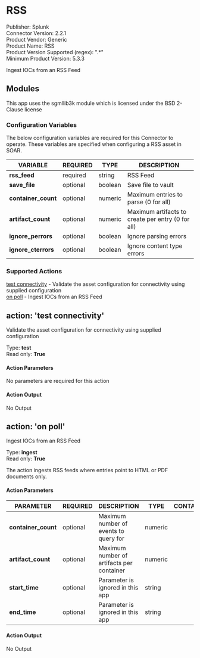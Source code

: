[comment]: # "Auto-generated SOAR connector documentation"
# RSS

Publisher: Splunk  
Connector Version: 2\.2\.1  
Product Vendor: Generic  
Product Name: RSS  
Product Version Supported (regex): "\.\*"  
Minimum Product Version: 5\.3\.3  

Ingest IOCs from an RSS Feed

[comment]: # " File: README.md"
[comment]: # "  Copyright (c) 2017-2022 Splunk Inc."
[comment]: # ""
[comment]: # "  Licensed under Apache 2.0 (https://www.apache.org/licenses/LICENSE-2.0.txt)"
[comment]: # ""
## Modules

This app uses the sgmllib3k module which is licensed under the BSD 2-Clause license


### Configuration Variables
The below configuration variables are required for this Connector to operate.  These variables are specified when configuring a RSS asset in SOAR.

VARIABLE | REQUIRED | TYPE | DESCRIPTION
-------- | -------- | ---- | -----------
**rss\_feed** |  required  | string | RSS Feed
**save\_file** |  optional  | boolean | Save file to vault
**container\_count** |  optional  | numeric | Maximum entries to parse \(0 for all\)
**artifact\_count** |  optional  | numeric | Maximum artifacts to create per entry \(0 for all\)
**ignore\_perrors** |  optional  | boolean | Ignore parsing errors
**ignore\_cterrors** |  optional  | boolean | Ignore content type errors

### Supported Actions  
[test connectivity](#action-test-connectivity) - Validate the asset configuration for connectivity using supplied configuration  
[on poll](#action-on-poll) - Ingest IOCs from an RSS Feed  

## action: 'test connectivity'
Validate the asset configuration for connectivity using supplied configuration

Type: **test**  
Read only: **True**

#### Action Parameters
No parameters are required for this action

#### Action Output
No Output  

## action: 'on poll'
Ingest IOCs from an RSS Feed

Type: **ingest**  
Read only: **True**

The action ingests RSS feeds where entries point to HTML or PDF documents only\.

#### Action Parameters
PARAMETER | REQUIRED | DESCRIPTION | TYPE | CONTAINS
--------- | -------- | ----------- | ---- | --------
**container\_count** |  optional  | Maximum number of events to query for | numeric | 
**artifact\_count** |  optional  | Maximum number of artifacts per container | numeric | 
**start\_time** |  optional  | Parameter is ignored in this app | string | 
**end\_time** |  optional  | Parameter is ignored in this app | string | 

#### Action Output
No Output